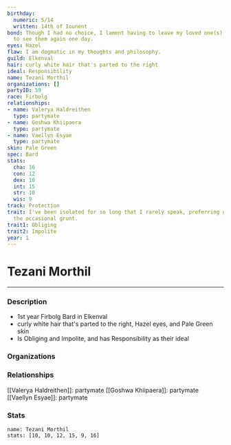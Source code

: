 ```yaml
---
birthday:
  numeric: 5/14
  written: 14th of Iounent
bond: Though I had no choice, I lament having to leave my loved one(s) behind. I hope
  to see them again one day.
eyes: Hazel
flaw: I am dogmatic in my thoughts and philosophy.
guild: Elkenval
hair: curly white hair that's parted to the right
ideal: Responsibility
name: Tezani Morthil
organizations: []
partyID: 59
race: Firbolg
relationships:
- name: Valerya Haldreithen
  type: partymate
- name: Goshwa Khiipaera
  type: partymate
- name: Vaellyn Esyae
  type: partymate
skin: Pale Green
spec: Bard
stats:
  cha: 16
  con: 12
  dex: 10
  int: 15
  str: 10
  wis: 9
track: Protection
trait: I've been isolated for so long that I rarely speak, preferring gestures and
  the occasional grunt.
trait1: Obliging
trait2: Impolite
year: 1
---
```

# Tezani Morthil
---
### Description
- 1st year Firbolg Bard in Elkenval
- curly white hair that's parted to the right, Hazel eyes, and Pale Green skin
- Is Obliging and Impolite, and has Responsibility as their ideal

### Organizations
### Relationships
[[Valerya Haldreithen]]: partymate
[[Goshwa Khiipaera]]: partymate
[[Vaellyn Esyae]]: partymate
### Stats
```statblock
name: Tezani Morthil
stats: [10, 10, 12, 15, 9, 16]
```